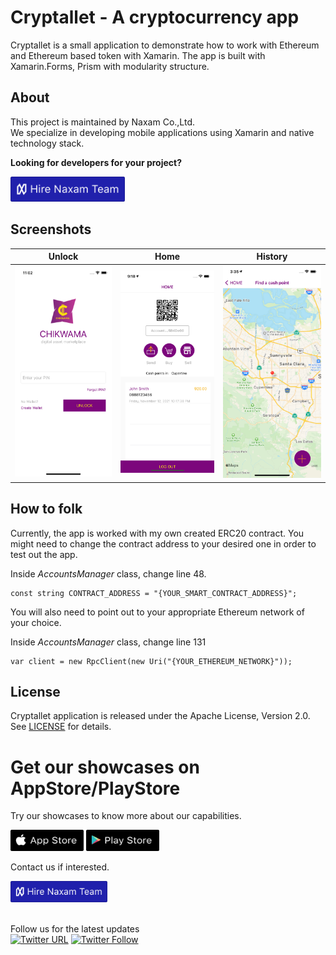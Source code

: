 # Cryptallet - A cryptocurrency app
Cryptallet is a small application to demonstrate how to work with Ethereum and Ethereum based token with Xamarin.
The app is built with Xamarin.Forms, Prism with modularity structure.

## About
This project is maintained by Naxam Co.,Ltd.<br>
We specialize in developing mobile applications using Xamarin and native technology stack.<br>

**Looking for developers for your project?**<br>

<a href="mailto:tuyen@naxam.net"> 
<img src="https://github.com/NAXAM/naxam.github.io/blob/master/assets/img/hire_button.png?raw=true" height="40"></a> <br>

## Screenshots
| Unlock        | Home           | History  |
| ------------- |----------------| ---------|
|<img src="./screenshots/unlock.png" alt="Unlock"/>| <img src="./screenshots/home.png" alt="Home"/> | <img src="./screenshots/FindCashPoint.png" alt="FindCashPoint"/> |

## How to folk
Currently, the app is worked with my own created ERC20 contract. You might need to change the contract address to your desired one in order to test out the app.

Inside *AccountsManager* class, change line 48.
```
const string CONTRACT_ADDRESS = "{YOUR_SMART_CONTRACT_ADDRESS}";
```

You will also need to point out to your appropriate Ethereum network of your choice.

Inside *AccountsManager* class, change line 131
```
var client = new RpcClient(new Uri("{YOUR_ETHEREUM_NETWORK}"));
```

## License

Cryptallet application is released under the Apache License, Version 2.0.
See [LICENSE](./LICENSE) for details.

# Get our showcases on AppStore/PlayStore
Try our showcases to know more about our capabilities. 

<a href="https://itunes.apple.com/us/developer/tuyen-vu/id1255432728/" > 
<img src="https://github.com/NAXAM/imagepicker-android-binding/raw/master/art/apple_store.png" width="117" height="34"></a>

<a href="https://play.google.com/store/apps/developer?id=NAXAM+CO.,+LTD" > 
<img src="https://github.com/NAXAM/imagepicker-android-binding/raw/master/art/google_store.png" width="117" height="34"></a>

Contact us if interested.

<a href="mailto:tuyen@naxam.net"> 
<img src="https://github.com/NAXAM/naxam.github.io/blob/master/assets/img/hire_button.png" height="34"></a> <br>
<br>

Follow us for the latest updates<br>[![Twitter URL](https://img.shields.io/twitter/url/http/shields.io.svg?style=social)](https://twitter.com/intent/tweet?text=https://github.com/NAXAM/cryptallet-xamarin-forms)
[![Twitter Follow](https://img.shields.io/twitter/follow/naxamco.svg?style=social)](https://twitter.com/naxamco)

